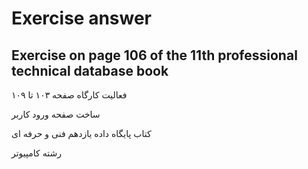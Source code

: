 # Exercise answer
Exercise on page 106 of the 11th professional technical database book
---------------------------------------
فعالیت کارگاه صفحه ۱۰۳ تا ۱۰۹

ساخت صفحه ورود کاربر

کتاب پایگاه داده یازدهم فنی و حرفه ای

رشته کامپیوتر
